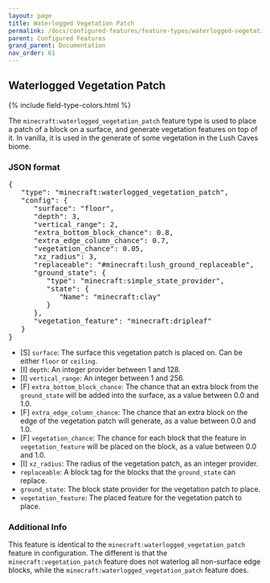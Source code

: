 ```yaml
---
layout: page
title: Waterlogged Vegetation Patch
permalink: /docs/configured-features/feature-types/waterlogged-vegetation-patch/
parent: Configured Features
grand_parent: Documentation
nav_order: 61
---
```


## Waterlogged Vegetation Patch

<head>
    {% include field-type-colors.html %}
</head>

The `minecraft:waterlogged_vegetation_patch` feature type is used to place a patch of a block on a surface, and generate vegetation features on top of it. In vanilla, it is used in the generate of some vegetation in the Lush Caves biome.

### JSON format

<pre>
{
   "type": "minecraft:waterlogged_vegetation_patch",
   "config": {
      "surface": "floor",
      "depth": 3,
      "vertical_range": 2,
      "extra_bottom_block_chance": 0.8,
      "extra_edge_column_chance": 0.7,
      "vegetation_chance": 0.05,
      "xz_radius": 3,
      "replaceable": "#minecraft:lush_ground_replaceable",
      "ground_state": {
         "type": "minecraft:simple_state_provider",
         "state": {
            "Name": "minecraft:clay"
         }
      },
      "vegetation_feature": "minecraft:dripleaf"
   }
}
</pre>

* ‌<pu>[S]</pu> `surface`: The surface this vegetation patch is placed on. Can be either `floor` or `ceiling`.
* ‌<bl>[I]</bl> `depth`: An integer provider between 1 and 128.
* ‌<bl>[I]</bl> `vertical_range`: An integer between 1 and 256.
* ‌<ye>[F]</ye> `extra_bottom_block_chance`: The chance that an extra block from the `ground_state` will be added into the surface, as a value between 0.0 and 1.0.
* ‌<ye>[F]</ye> `extra_edge_column_chance`: The chance that an extra block on the edge of the vegetation patch will generate, as a value between 0.0 and 1.0.
* ‌<ye>[F]</ye> `vegetation_chance`: The chance for each block that the feature in `vegetation_feature` will be placed on the block, as a value between 0.0 and 1.0.
* ‌<bl>[I]</bl> `xz_radius`: The radius of the vegetation patch, as an integer provider.
* `replaceable`: A block tag for the blocks that the `ground_state` can replace.
* `ground_state`: The block state provider for the vegetation patch to place.
* `vegetation_feature`: The placed feature for the vegetation patch to place.

### Additional Info

This feature is identical to the `minecraft:waterlogged_vegetation_patch` feature in configuration. The different is that the `minecraft:vegetation_patch` feature does not waterlog all non-surface edge blocks, while the `minecraft:waterlogged_vegetation_patch` feature does. 
    